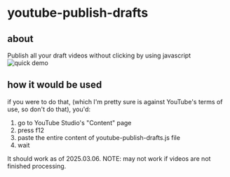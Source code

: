 # youtube-publish-drafts

## about
Publish all your draft videos without clicking by using javascript
![quick demo](youtube-publisher-demo.gif)

## how it would be used
if you were to do that, (which I'm pretty sure is against YouTube's terms of use, so don't do that), you'd:
1. go to YouTube Studio's "Content"  page
2. press f12
3. paste the entire content of youtube-publish-drafts.js file
4. wait

It should work as of 2025.03.06.
NOTE: may not work if videos are not finished processing.
